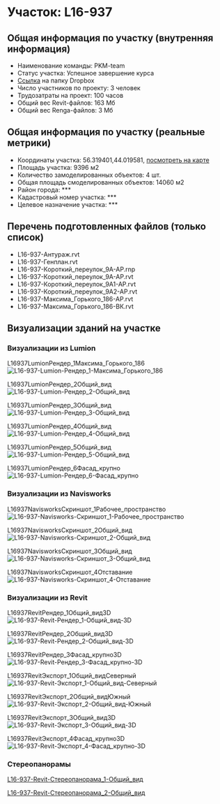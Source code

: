 # Участок: L16-937
## Общая информация по участку (внутренняя информация)
+ Наименование команды: PKM-team
+ Статус участка: Успешное завершение курса
+ [Ссылка](https://www.dropbox.com/sh/wvvgv1nw1iqred9/AAC2Qvj3BUq3TfOgv9C73gNAa/L16_937?dl=0) на папку Dropbox
+ Число участников по проекту: 3 человек
+ Трудозатраты на проект: 100 часов
+ Общий вес Revit-файлов: 163 Мб
+ Общий вес Renga-файлов: 3 Мб
## Общая информация по участку (реальные метрики)
+ Координаты участка: 56.319401,44.019581, [посмотреть на карте](yandex.ru/maps/47/nizhny-novgorod/?ll=56.319401%2C44.019581&z=19)
+ Площадь участка: 9396 м2
+ Количество замоделированных объектов: 4 шт.
+ Общая площадь смоделированных объектов: 14060 м2
+ Район города: *** 
+ Кадастровый номер участка: *** 
+ Целевое назначение участка: *** 
## Перечень подготовленных файлов (только список)
+ L16-937-Антураж.rvt
+ L16-937-Генплан.rvt
+ L16-937-Короткий_переулок_9А-АР.rnp
+ L16-937-Короткий_переулок_9А-АР.rvt
+ L16-937-Короткий_переулок_9А1-АР.rvt
+ L16-937-Короткий_переулок_9А2-АР.rvt
+ L16-937-Максима_Горького_186-АР.rvt
+ L16-937-Максима_Горького_186-ВК.rvt
## Визуализации зданий на участке
### Визуализации из Lumion
L16937LumionРендер_1Максима_Горького_186
![L16-937-Lumion-Рендер_1-Максима_Горького_186](/Images/L16_937/L16-937-Lumion-Рендер_1-Максима_Горького_186_Compressed.jpg)

L16937LumionРендер_2Общий_вид
![L16-937-Lumion-Рендер_2-Общий_вид](/Images/L16_937/L16-937-Lumion-Рендер_2-Общий_вид_Compressed.jpg)

L16937LumionРендер_3Общий_вид
![L16-937-Lumion-Рендер_3-Общий_вид](/Images/L16_937/L16-937-Lumion-Рендер_3-Общий_вид_Compressed.jpg)

L16937LumionРендер_4Общий_вид
![L16-937-Lumion-Рендер_4-Общий_вид](/Images/L16_937/L16-937-Lumion-Рендер_4-Общий_вид_Compressed.jpg)

L16937LumionРендер_5Общий_вид
![L16-937-Lumion-Рендер_5-Общий_вид](/Images/L16_937/L16-937-Lumion-Рендер_5-Общий_вид_Compressed.jpg)

L16937LumionРендер_6Фасад_крупно
![L16-937-Lumion-Рендер_6-Фасад_крупно](/Images/L16_937/L16-937-Lumion-Рендер_6-Фасад_крупно_Compressed.jpg)

### Визуализации из Navisworks
L16937NavisworksСкриншот_1Рабочее_пространство
![L16-937-Navisworks-Скриншот_1-Рабочее_пространство](/Images/L16_937/L16-937-Navisworks-Скриншот_1-Рабочее_пространство_Compressed.jpg)

L16937NavisworksСкриншот_2Общий_вид
![L16-937-Navisworks-Скриншот_2-Общий_вид](/Images/L16_937/L16-937-Navisworks-Скриншот_2-Общий_вид_Compressed.jpg)

L16937NavisworksСкриншот_3Общий_вид
![L16-937-Navisworks-Скриншот_3-Общий_вид](/Images/L16_937/L16-937-Navisworks-Скриншот_3-Общий_вид_Compressed.jpg)

L16937NavisworksСкриншот_4Отставание
![L16-937-Navisworks-Скриншот_4-Отставание](/Images/L16_937/L16-937-Navisworks-Скриншот_4-Отставание_Compressed.jpg)

### Визуализации из Revit
L16937RevitРендер_1Общий_вид3D
![L16-937-Revit-Рендер_1-Общий_вид-3D](/Images/L16_937/L16-937-Revit-Рендер_1-Общий_вид-3D_Compressed.jpg)

L16937RevitРендер_2Общий_вид3D
![L16-937-Revit-Рендер_2-Общий_вид-3D](/Images/L16_937/L16-937-Revit-Рендер_2-Общий_вид-3D_Compressed.jpg)

L16937RevitРендер_3Фасад_крупно3D
![L16-937-Revit-Рендер_3-Фасад_крупно-3D](/Images/L16_937/L16-937-Revit-Рендер_3-Фасад_крупно-3D_Compressed.jpg)

L16937RevitЭкспорт_1Общий_видСеверный
![L16-937-Revit-Экспорт_1-Общий_вид-Северный](/Images/L16_937/L16-937-Revit-Экспорт_1-Общий_вид-Северный_Compressed.jpg)

L16937RevitЭкспорт_2Общий_видЮжный
![L16-937-Revit-Экспорт_2-Общий_вид-Южный](/Images/L16_937/L16-937-Revit-Экспорт_2-Общий_вид-Южный_Compressed.jpg)

L16937RevitЭкспорт_3Общий_вид3D
![L16-937-Revit-Экспорт_3-Общий_вид-3D](/Images/L16_937/L16-937-Revit-Экспорт_3-Общий_вид-3D_Compressed.jpg)

L16937RevitЭкспорт_4Фасад_крупно3D
![L16-937-Revit-Экспорт_4-Фасад_крупно-3D](/Images/L16_937/L16-937-Revit-Экспорт_4-Фасад_крупно-3D_Compressed.jpg)

### Стереопанорамы
[L16-937-Revit-Стереопанорама_1-Общий_вид](https://pano.autodesk.com/pano.html?url=jpgs/b0918e98-4ce5-4378-a814-34e91e811f28&version=2)

[L16-937-Revit-Стереопанорама_2-Общий_вид](https://pano.autodesk.com/pano.html?url=jpgs/fb0f6b02-6290-432f-9611-936a3827ccca&version=2)

